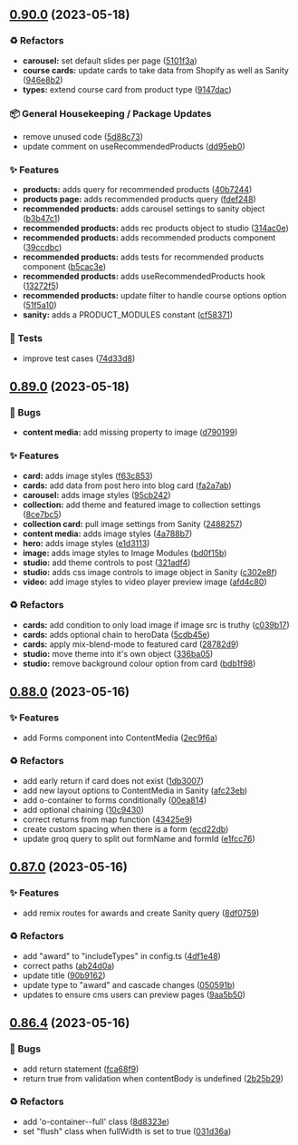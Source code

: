 ## [0.90.0](https://github.com/Open-Study-College/osc/compare/v0.89.0...v0.90.0) (2023-05-18)


### ♻️ Refactors

* **carousel:** set default slides per page ([5101f3a](https://github.com/Open-Study-College/osc/commit/5101f3adcf0ccf4a09b1149dfa55a48f6bcac58d))
* **course cards:** update cards to take data from Shopify as well as Sanity ([946e8b2](https://github.com/Open-Study-College/osc/commit/946e8b22db842eaaba25c7ccebe4e142d4410916))
* **types:** extend course card from product type ([9147dac](https://github.com/Open-Study-College/osc/commit/9147dac1fbe38c0d19ab858b5d8ef5211f4634b6))


### 📦 General Housekeeping / Package Updates

* remove unused code ([5d88c73](https://github.com/Open-Study-College/osc/commit/5d88c7332161617647f3e3050d625807c0d75e06))
* update comment on useRecommendedProducts ([dd95eb0](https://github.com/Open-Study-College/osc/commit/dd95eb0a4ea6dedaba0594c341a2032e11b863d1))


### ✨ Features

* **products:** adds query for recommended products ([40b7244](https://github.com/Open-Study-College/osc/commit/40b7244ef0274af076b205443a7798564209af22))
* **products page:** adds recommended products query ([fdef248](https://github.com/Open-Study-College/osc/commit/fdef2487e0a2bab1f5c90e1da53b55386de73e6f))
* **recommended products:** adds carousel settings to sanity object ([b3b47c1](https://github.com/Open-Study-College/osc/commit/b3b47c1ce855172cf1dd0d8926f1516e58388a4f))
* **recommended products:** adds rec products object to studio ([314ac0e](https://github.com/Open-Study-College/osc/commit/314ac0ea9c928d4e65c58031cc613c739fecf949))
* **recommended products:** adds recommended products component ([39ccdbc](https://github.com/Open-Study-College/osc/commit/39ccdbcde308a115b21ca591322fcd41ebd57b27))
* **recommended products:** adds tests for recommended products component ([b5cac3e](https://github.com/Open-Study-College/osc/commit/b5cac3ec321250a2c373f1978611380c871cd0b7))
* **recommended products:** adds useRecommendedProducts hook ([13272f5](https://github.com/Open-Study-College/osc/commit/13272f577305605616b58fd2e08ad142e30476c9))
* **recommended products:** update filter to handle course options option ([51f5a10](https://github.com/Open-Study-College/osc/commit/51f5a109577ff0d0c12e31048cb31cfc4f4809f1))
* **sanity:** adds a PRODUCT_MODULES constant ([cf58371](https://github.com/Open-Study-College/osc/commit/cf5837196edbcf294c380953ba7d5dcc8f7ca515))


### 🧪 Tests

* improve test cases ([74d33d8](https://github.com/Open-Study-College/osc/commit/74d33d8bced6a5fe8f39a8761983650dc47a0b8f))

## [0.89.0](https://github.com/Open-Study-College/osc/compare/v0.88.0...v0.89.0) (2023-05-18)


### 🐛 Bugs

* **content media:** add missing property to image ([d790199](https://github.com/Open-Study-College/osc/commit/d790199f9bf95cf4d8bd32d4d9b094eba07a8af5))


### ✨ Features

* **card:** adds image styles ([f63c853](https://github.com/Open-Study-College/osc/commit/f63c8535f0054e4e761d266397570c3efe0dbc50))
* **cards:** add data from post hero into blog card ([fa2a7ab](https://github.com/Open-Study-College/osc/commit/fa2a7ab8d9376731b084dc7c7b0ded128fccc5fa))
* **carousel:** adds image styles ([95cb242](https://github.com/Open-Study-College/osc/commit/95cb2423b29f3c2fd18b883153a68197ac03b454))
* **collection:** add theme and featured image to collection settings ([8ce7bc5](https://github.com/Open-Study-College/osc/commit/8ce7bc527c60721ba435c630bc1ec247b7316276))
* **collection card:** pull image settings from Sanity ([2488257](https://github.com/Open-Study-College/osc/commit/24882572c1c0bcb596af5e1241ebb71530e60951))
* **content media:** adds image styles ([4a788b7](https://github.com/Open-Study-College/osc/commit/4a788b754ed8cb0bbb489cdfd5d00b85c469f8dd))
* **hero:** adds image styles ([e1d3113](https://github.com/Open-Study-College/osc/commit/e1d311336281b75c2b0c628594120be7cc8063d7))
* **image:** adds image styles to Image Modules ([bd0f15b](https://github.com/Open-Study-College/osc/commit/bd0f15bc4535faf900a1cff53ff32938c89de049))
* **studio:** add theme controls to post ([321adf4](https://github.com/Open-Study-College/osc/commit/321adf42108b4d53b1327187482648ff0722092b))
* **studio:** adds css image controls to image object in Sanity ([c302e8f](https://github.com/Open-Study-College/osc/commit/c302e8fc72b9972813ffaeb5c63c35c329a4e83f))
* **video:** add image styles to video player preview image ([afd4c80](https://github.com/Open-Study-College/osc/commit/afd4c80472f5e334f96afab80bb9704e912cd569))


### ♻️ Refactors

* **cards:** add condition to only load image if image src is truthy ([c039b17](https://github.com/Open-Study-College/osc/commit/c039b17e3fd9943b85376fe762b605ed7f6160f7))
* **cards:** adds optional chain to heroData ([5cdb45e](https://github.com/Open-Study-College/osc/commit/5cdb45e222f607d219866dceb0b1f3c52b51b30e))
* **cards:** apply mix-blend-mode to featured card ([28782d9](https://github.com/Open-Study-College/osc/commit/28782d9818ec2cc15197cfc0d798334e31f209a9))
* **studio:** move theme into it's own object ([336ba05](https://github.com/Open-Study-College/osc/commit/336ba05af483111b2db963e6a3f95a022eaa592c))
* **studio:** remove background colour option from card ([bdb1f98](https://github.com/Open-Study-College/osc/commit/bdb1f985f6c1529f84dab38f1d96ee55ca3a30c3))

## [0.88.0](https://github.com/Open-Study-College/osc/compare/v0.87.0...v0.88.0) (2023-05-16)


### ✨ Features

* add Forms component into ContentMedia ([2ec9f6a](https://github.com/Open-Study-College/osc/commit/2ec9f6aea79945e900ccd17193dfa2460930c864))


### ♻️ Refactors

* add early return if card does not exist ([1db3007](https://github.com/Open-Study-College/osc/commit/1db30071a804ecb5e13a5694d8cd252d81a579d5))
* add new layout options to ContentMedia in Sanity ([afc23eb](https://github.com/Open-Study-College/osc/commit/afc23eb87eceeb980c7aef00176fbe7871503f86))
* add o-container to forms conditionally ([00ea814](https://github.com/Open-Study-College/osc/commit/00ea814341a6b3deb92887307548bc6ba631aea6))
* add optional chaining ([10c9430](https://github.com/Open-Study-College/osc/commit/10c943072eb36b3fdf63c4627b976bbedb722e5e))
* correct returns from map function ([43425e9](https://github.com/Open-Study-College/osc/commit/43425e9ad4b01c7f10723a2650ea9af053dc287f))
* create custom spacing when there is a form ([ecd22db](https://github.com/Open-Study-College/osc/commit/ecd22db26d3999777426090c590cfbed9e3790e6))
* update groq query to split out formName and formId ([e1fcc76](https://github.com/Open-Study-College/osc/commit/e1fcc76c48e0863a43e3d4ba7aed25797352a59d))

## [0.87.0](https://github.com/Open-Study-College/osc/compare/v0.86.4...v0.87.0) (2023-05-16)


### ✨ Features

* add remix routes for awards and create Sanity query ([8df0759](https://github.com/Open-Study-College/osc/commit/8df0759846f240525087f9e7edeb96e089ae2b2f))


### ♻️ Refactors

* add "award" to "includeTypes" in config.ts ([4df1e48](https://github.com/Open-Study-College/osc/commit/4df1e484dcd73ccf3c493fbb9bc08432b8ecf858))
* correct paths ([ab24d0a](https://github.com/Open-Study-College/osc/commit/ab24d0af5cd1af57cb2da86def8e4af5492688bb))
* update title ([90b9162](https://github.com/Open-Study-College/osc/commit/90b91629fd4c67c396dcd74a6f3a38599172cb7f))
* update type to "award" and cascade changes ([050591b](https://github.com/Open-Study-College/osc/commit/050591bae3ff5b27c1735a88a419128c5347fb2f))
* updates to ensure cms users can preview pages ([9aa5b50](https://github.com/Open-Study-College/osc/commit/9aa5b50cc5524dced2002cf546f975c5d027ec0b))

## [0.86.4](https://github.com/Open-Study-College/osc/compare/v0.86.3...v0.86.4) (2023-05-16)


### 🐛 Bugs

* add return statement ([fca68f9](https://github.com/Open-Study-College/osc/commit/fca68f99c86e3fda30dcaa70a187c856e445377c))
* return true from validation when contentBody is undefined ([2b25b29](https://github.com/Open-Study-College/osc/commit/2b25b29251c774f42fc4c2fca3055c1d654764f0))


### ♻️ Refactors

* add 'o-container--full' class ([8d8323e](https://github.com/Open-Study-College/osc/commit/8d8323e5f07bf71bd229edd10d38fe717d48cfc6))
* set "flush" class when fullWidth is set to true ([031d36a](https://github.com/Open-Study-College/osc/commit/031d36a15c4ba876b41897f56825aa97f7c0cb9c))

